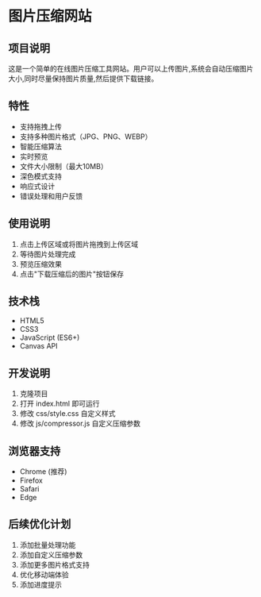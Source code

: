 # 图片压缩网站

## 项目说明
这是一个简单的在线图片压缩工具网站。用户可以上传图片,系统会自动压缩图片大小,同时尽量保持图片质量,然后提供下载链接。

## 特性
- 支持拖拽上传
- 支持多种图片格式（JPG、PNG、WEBP）
- 智能压缩算法
- 实时预览
- 文件大小限制（最大10MB）
- 深色模式支持
- 响应式设计
- 错误处理和用户反馈

## 使用说明
1. 点击上传区域或将图片拖拽到上传区域
2. 等待图片处理完成
3. 预览压缩效果
4. 点击"下载压缩后的图片"按钮保存

## 技术栈
- HTML5
- CSS3
- JavaScript (ES6+)
- Canvas API

## 开发说明
1. 克隆项目
2. 打开 index.html 即可运行
3. 修改 css/style.css 自定义样式
4. 修改 js/compressor.js 自定义压缩参数

## 浏览器支持
- Chrome (推荐)
- Firefox
- Safari
- Edge

## 后续优化计划
1. 添加批量处理功能
2. 添加自定义压缩参数
3. 添加更多图片格式支持
4. 优化移动端体验
5. 添加进度提示